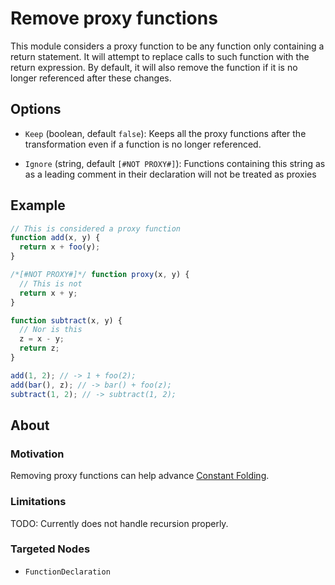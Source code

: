 # Remove proxy functions

This module considers a proxy function to be any function only containing a return statement. It will attempt to replace calls to such function with the return expression. By default, it will also remove the function if it is no longer referenced after these changes.

## Options

- `Keep` (boolean, default `false`): Keeps all the proxy functions after the transformation even if a function is no longer referenced.

- `Ignore` (string, default `[#NOT PROXY#]`): Functions containing this string as as a leading comment in their declaration will not be treated as proxies

## Example

```js
// This is considered a proxy function
function add(x, y) {
  return x + foo(y);
}

/*[#NOT PROXY#]*/ function proxy(x, y) {
  // This is not
  return x + y;
}

function subtract(x, y) {
  // Nor is this
  z = x - y;
  return z;
}

add(1, 2); // -> 1 + foo(2);
add(bar(), z); // -> bar() + foo(z);
subtract(1, 2); // -> subtract(1, 2);
```

## About

### Motivation

Removing proxy functions can help advance [Constant Folding]().

### Limitations

TODO:
Currently does not handle recursion properly.

### Targeted Nodes

- `FunctionDeclaration`
